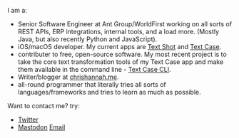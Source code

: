 I am a:
- Senior Software Engineer at Ant Group/WorldFirst working on all sorts of REST APIs, ERP integrations, internal tools, and a load more. (Mostly Java, but also recently Python and JavaScript).
- iOS/macOS developer. My current apps are [Text Shot](https://chrishannah.me/text-shot/) and [Text Case](https://textcase.app/).
- contributer to free, open-source software. My most recent project is to take the core text transformation tools of my Text Case app and make them available in the command line - [Text Case CLI](https://github.com/chrishannah/textcase-cli).
- Writer/blogger at [chrishannah.me](https://chrishannah.me).
- all-round programmer that literally tries all sorts of languages/frameworks and tries to learn as much as possible.

Want to contact me? try:
- <a rel="me" href="https://twitter.com/chrishannah">Twitter</a>
- <a rel="me" href="https://fosstodon.org/@chrishannah">Mastodon</a>
[Email](mailto:me@chrishannah.me)

